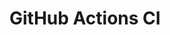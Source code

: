 # GitHub Actions CI










































































































































































































































































































































































































































































































































































































































































































































































































































































































































































































































































































































































































































































































































































































































































































































































































































































































































































































































































































































































































































































































































































































































































































































































































































































































































































































































































































































































































































































































































































































































































































































































































































































































